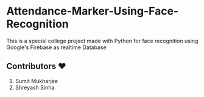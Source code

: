 # Attendance-Marker-Using-Face-Recognition

This is a special college project made with Python for face recognition using Google's Firebase as realtime Database



## Contributors ❤️
 1. Sumit Mukharjee
 2. Shreyash Sinha





